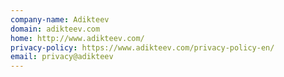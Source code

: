 ```yaml
---
company-name: Adikteev
domain: adikteev.com
home: http://www.adikteev.com/
privacy-policy: https://www.adikteev.com/privacy-policy-en/
email: privacy@adikteev
---
```




